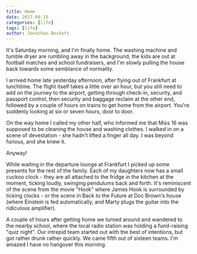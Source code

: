 ```yaml
---
title: Home
date: 2017-09-15
categories: [life]
tags: [life]
author: Jonathan Beckett
---
```


It's Saturday morning, and I'm finally home. The washing machine and tumble dryer are rumbling away in the background, the kids are out at football matches and school fundraisers, and I'm slowly pulling the house back towards some semblance of normality.

I arrived home late yesterday afternoon, after flying out of Frankfurt at lunchtime. The flight itself takes a little over an hour, but you still need to add on the journey to the airport, getting through check-in, security, and passport control, then security and baggage reclaim at the other end, followed by a couple of hours on trains to get home from the airport. You're suddenly looking at six or seven hours, door to door.

On the way home I called my other half, who informed me that Miss 16 was supposed to be cleaning the house and washing clothes. I walked in on a scene of devestation - she hadn't lifted a finger all day. I was beyond furious, and she knew it.

Anyway!

While waiting in the departure lounge at Frankfurt I picked up some presents for the rest of the family. Each of my daughters now has a small cuckoo clock - they are all attached to the fridge in the kitchen at the moment, ticking loudly, swinging pendulums back and forth. It's reminiscent of the scene from the movie "Hook" where James Hook is surrounded by ticking clocks - or the scene in Back to the Future at Doc Brown's house (where Einstein is fed automatically, and Marty plugs the guitar into the ridiculous amplifier).

A couple of hours after getting home we turned around and wandered to the nearby school, where the local radio station was holding a fund-raising "quiz night". Our intrepid team started out with the best of intentions, but got rather drunk rather quickly. We came fifth out of sixteen teams. I'm amazed I have no hangover this morning.